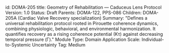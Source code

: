 id: DOMA-205
title: Geometry of Rehabilitation — Caduceus Lens Protocol
Version: 1.0
Status: Draft
Parents: DOMA-122, PPS-086
Children: DOMA-205A (Cardiac Valve Recovery specialization)
Summary: "Defines a universal rehabilitation protocol rooted in Pirouette coherence dynamics, combining physiologic, behavioral, and environmental harmonization. It quantifies recovery as a rising coherence potential (Kτ) against decreasing temporal pressure (Γ)."
Module Type: Domain Application
Scale: Individual-to-Systemic
Uncertainty Tag: Medium